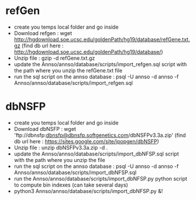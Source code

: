 refGen
======
 * create you temps local folder and go inside
 * Download refgen : wget http://hgdownload.soe.ucsc.edu/goldenPath/hg19/database/refGene.txt.gz (find db url here : http://hgdownload.soe.ucsc.edu/goldenPath/hg19/database/)
 * Unzip file : gzip -d refGene.txt.gz
 * update the Annso/annso/database/scripts/import_refgen.sql script with the path where you unzip the refGene.txt file
 * run the sql script on the annso database : psql -U annso -d annso -f Annso/annso/database/scripts/import_refgen.sql
 
 
dbNSFP
======
 * create you temps local folder and go inside
 * Download dbNSFP : wget 'ftp://dbnsfp:dbnsfp@dbnsfp.softgenetics.com/dbNSFPv3.3a.zip' (find db url here : https://sites.google.com/site/jpopgen/dbNSFP)
 * Unzip file : unzip dbNSFPv3.3a.zip -d .
 * update the Annso/annso/database/scripts/import_dbNFSP.sql script with the path where you unzip the file
 * run the sql script on the annso database : psql -U annso -d annso -f Annso/annso/database/scripts/import_dbNFSP.sql
 * run the Annso/annso/database/scripts/import_dbNFSP.py python script to compute bin indexes (can take several days)
 * python3 Annso/annso/database/scripts/import_dbNFSP.py &!
 
